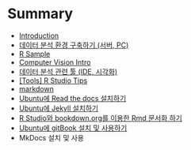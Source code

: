 # Summary

* [Introduction](README.md)
* [데이터 분석 환경 구축하기 (서버, PC)](DA_system_setup.md)
* [R Sample](R_sample.md)
* [Computer Vision Intro](computer_vision_intro.md)
* [데이터 분석 관련 툴 (IDE, 시각화)](Tools_DA_IDE_VIS.md)
* [[Tools] R Studio Tips]([tools]_r_studio_tips.md)
* [markdown](markdown.md)
* [Ubuntu에 Read the docs 설치하기](install_RTD_ubuntu.md)
* [Ubuntu에 Jekyll 설치하기](install_Jekyll_ubuntu.md)
* [R Studio와 bookdown.org를 이용한 Rmd 문서화 하기](r_studio_bookdown.md)
* [Ubuntu에 gitBook 설치 및 사용하기](ubuntu_gitBook.md)
* MkDocs 설치 및 사용

